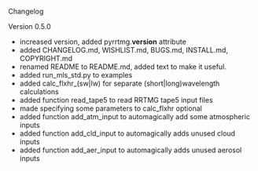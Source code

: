 Changelog

Version 0.5.0
* increased version, added pyrrtmg.__version__ attribute
* added CHANGELOG.md, WISHLIST.md, BUGS.md, INSTALL.md, COPYRIGHT.md
* renamed README to README.md, added text to make it useful.
* added run_mls_std.py to examples
* added calc_flxhr_(sw|lw) for separate (short|long)wavelength calculations
* added function read_tape5 to read RRTMG tape5 input files
* made specifying some parameters to calc_flxhr optional
* added function add_atm_input to automagically add some atmospheric inputs
* added function add_cld_input to automagically adds unused cloud inputs
* added function add_aer_input to automagically adds unused aerosol inputs


